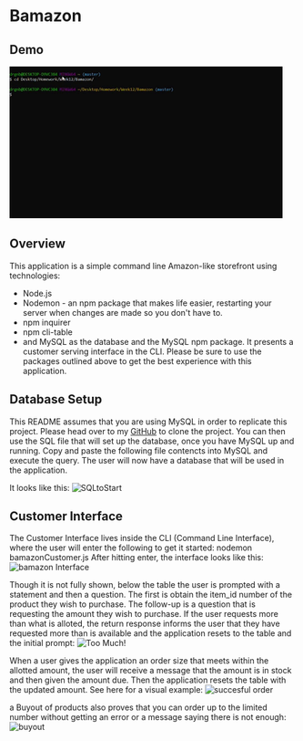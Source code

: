# Bamazon

## Demo

![](./images/demo.gif)

## Overview

This application is a simple command line Amazon-like storefront using technologies:

- Node.js
- Nodemon - an npm package that makes life easier, restarting your server when changes are made so you don't have to.
- npm inquirer
- npm cli-table
- and MySQL as the database and the MySQL npm package.
  It presents a customer serving interface in the CLI. Please be sure to use the packages outlined above to get the best experience with this application.

## Database Setup

This README assumes that you are using MySQL in order to replicate this project. Please head over to my [GitHub](https://github.com/Gudbrandr42/bamazon) to clone the project. You can then use the SQL file that will set up the database, once you have MySQL up and running. Copy and paste the following file contencts into MySQL and execute the query. The user will now have a database that will be used in the application.

It looks like this:
![SQLtoStart](https://github.com/Gudbrandr42/bamazon/blob/master/Images/SQLtoStart.PNG)

## Customer Interface

The Customer Interface lives inside the CLI (Command Line Interface), where the user will enter the following to get it started: nodemon bamazonCustomer.js
After hitting enter, the interface looks like this:
![bamazon Interface](https://github.com/Gudbrandr42/bamazon/blob/master/Images/AtRun.PNG)

Though it is not fully shown, below the table the user is prompted with a statement and then a question. The first is obtain the item_id number of the product they wish to purchase. The follow-up is a question that is requesting the amount they wish to purchase. If the user requests more than what is alloted, the return response informs the user that they have requested more than is available and the application resets to the table and the initial prompt:
![Too Much!](https://github.com/Gudbrandr42/bamazon/blob/master/Images/TooMuch.PNG)

When a user gives the application an order size that meets within the allotted amount, the user will receive a message that the amount is in stock and then given the amount due. Then the application resets the table with the updated amount. See here for a visual example:
![succesful order](https://github.com/Gudbrandr42/bamazon/blob/master/Images/order%20result.PNG)

a Buyout of products also proves that you can order up to the limited number without getting an error or a message saying there is not enough:
![buyout](https://github.com/Gudbrandr42/bamazon/blob/master/Images/buyout.PNG)

